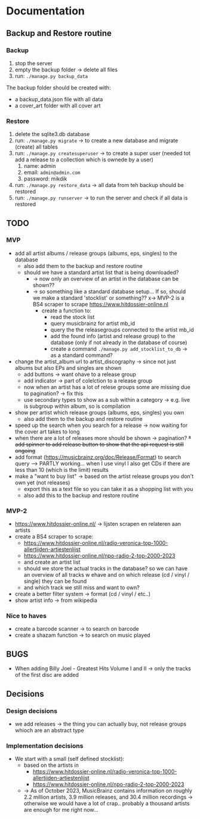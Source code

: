 # Documentation

## Backup and Restore routine

### Backup

1. stop the server
2. empty the backup folder -> delete all files
3. run: `./manage.py backup_data`

The backup folder should be created with:

* a backup_data.json file with all data
* a cover_art folder with all cover art

### Restore

1. delete the sqlite3.db database
2. run: `./manage.py migrate` -> to create a new database and migrate (create) all tables
3. run: `./manage.py createsuperuser` -> to create a super user (needed tot add a release to a collection which is ownede by a user)
   1. name: admin
   2. email: `admin@admin.com`
   3. password: mikdik
4. run: `./manage.py restore_data` -> all data from teh backup should be restored
5. run: `./manage.py runserver` -> to run the server and check if all data is restored

## TODO

### MVP

* add all artist albums / release groups (albums, eps, singles) to the database
  * also add them to the backup and restore routine
  * should we have a standard artist list that is being downloaded?
    * -> now only an overview of an artist in the database can be shown??
    * -> so something like a standard database setup... If so, should we make a standard 'stocklist' or something?? x-> MVP-2 is a BS4 scraper to scrape <https://www.hitdossier-online.nl>
      * create a function to:
        * read the stock list
        * query musicbrainz for artist mb_id
        * query the the releasegroups connected to the artist mb_id
        * add the found info (artist and release group) to the database (only if not already in the database of course)
        * create a command `./manage.py add_stocklist_to_db` -> as a standard command?
* change the artist_album url to artist_discography -> since not just albums but also EPs and singles are shown
  * add buttons -> want ohave to a release group
  * add indicator -> part of colelction to a release group
  * now when an artist has a lot of relese groups some are missing due to pagination? -> fix this
  * use secondary types to show as a sub within a category -> e.g. live is  subgroup within album, so is compilation
* show per artist which release groups (albums, eps, singles) you own
  * also add them to the backup and restore routine
* speed up the search when you search for a release -> now waiting for the cover art takes to long
* when there are a lot of releases more should be shown -> pagination?
~~* add spinner to add release button to show that the api request is still ongoing~~
* add format (https://musicbrainz.org/doc/Release/Format) to search query --> PARTLY working... when I use vinyl I also get CDs if there are less than 10 (which is the limit) results 
* make a "want to buy list" -> based on the artist release groups you don't own yet (not releases)
  * export this as a text file so you can take it as a shopping list with you
  * also add this to the backup and restore routine

### MVP-2

* <https://www.hitdossier-online.nl/> -> lijsten scrapen en relateren aan artists
* create a BS4 scraper to scrape:
  * <https://www.hitdossier-online.nl/radio-veronica-top-1000-allertijden-artiestenlijst>
  * <https://www.hitdossier-online.nl/npo-radio-2-top-2000-2023>
  * and create an artist list
  * should we store the actual tracks in the database? so we can have an overview of all tracks w ehave and on which release (cd / vinyl / single) they can be found
  * and which track we still miss and want to own?
* create a better filter system -> format (cd / vinyl / etc..)
* show artist info -> from wikipedia

### Nice to haves

* create a barcode scanner -> to search on barcode
* create a shazam function -> to search on music played

## BUGS

* When adding Billy Joel - Greatest Hits Volume I and II -> only the tracks of the first disc are added

## Decisions

### Design decisions

* we add releases -> the thing you can actually buy, not release groups whioch are an abstract type

### Implementation decisions

* We start with a small (self defined stocklist):
  * based on the artists in 
    * <https://www.hitdossier-online.nl/radio-veronica-top-1000-allertijden-artiestenlijst>
    * <https://www.hitdossier-online.nl/npo-radio-2-top-2000-2023>
  * -> As of October 2023, MusicBrainz contains information on roughly 2.2 million artists, 3.9 million releases, and 30.4 million recordings -> otherwise we would have a lot of crap.. probably a thousand artists are enough for me right now...
